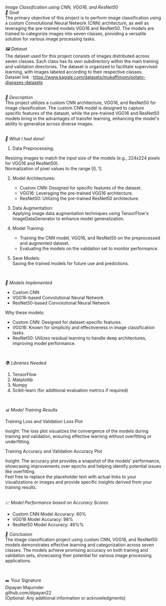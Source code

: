 *Image Classification using CNN, VGG16, and ResNet50*<br>
*🎯 Goal*<br>
The primary objective of this project is to perform image classification using a custom Convolutional Neural Network (CNN) architecture, as well as leveraging the pre-trained models VGG16 and ResNet50. The models are trained to categorize images into seven classes, providing a versatile solution for various image processing tasks.<br>

*🖼️ Dataset*<br>
The dataset used for this project consists of images distributed across seven classes. Each class has its own subdirectory within the main training and validation directories. The dataset is organized to facilitate supervised learning, with images labeled according to their respective classes. <br>
Dataset link : https://www.kaggle.com/datasets/mukaffimoin/potato-diseases-datasets <br>
<br>

*🧾 Description*<br>
This project utilizes a custom CNN architecture, VGG16, and ResNet50 for image classification. The custom CNN model is designed to capture specific features of the dataset, while the pre-trained VGG16 and ResNet50 models bring in the advantages of transfer learning, enhancing the model's ability to generalize across diverse images.<br>
<br>

*🧮 What I had done!*<br>
1. Data Preprocessing:<br>

Resizing images to match the input size of the models (e.g., 224x224 pixels for VGG16 and ResNet50).<br>
Normalization of pixel values to the range [0, 1].<br>

2. Model Architectures:<bt>
   - Custom CNN: Designed for specific features of the dataset.
   - VGG16: Leveraging the pre-trained VGG16 architecture.
   - ResNet50: Utilizing the pre-trained ResNet50 architecture.

3. Data Augmentation:<br>
Applying image data augmentation techniques using TensorFlow's ImageDataGenerator to enhance model generalization.<br>

4. Model Training:<br>

   - Training the CNN model, VGG16, and ResNet50 on the preprocessed and augmented dataset.
   - Evaluating the models on the validation set to monitor performance.

5. Save Models:<br>
Saving the trained models for future use and predictions.<br>

<br>

*🚀 Models Implemented*<br>
   - Custom CNN
   - VGG16-based Convolutional Neural Network
   - ResNet50-based Convolutional Neural Network

Why these models:<br>

   - Custom CNN: Designed for dataset-specific features.
   - VGG16: Known for simplicity and effectiveness in image classification tasks.
   - ResNet50: Utilizes residual learning to handle deep architectures, improving model performance.<br>
<br>

*📚 Libraries Needed*<br>
1. TensorFlow
2. Matplotlib
3. Numpy
4. Scikit-learn (for additional evaluation metrics if required)


<br>

*📊 Model Training Results*<br>

Training Loss and Validation Loss Plot<br>

Insight: The loss plot visualizes the convergence of the models during training and validation, ensuring effective learning without overfitting or underfitting.<br>

Training Accuracy and Validation Accuracy Plot<br>

Insight: The accuracy plot provides a snapshot of the models' performance, showcasing improvements over epochs and helping identify potential issues like overfitting.<br>
Feel free to replace the placeholder text with actual links to your visualizations or images and provide specific insights derived from your training results.<br>
<br>

*📈 Model Performance based on Accuracy Scores*<br>
   - Custom CNN Model Accuracy: 60%
   - VGG16 Model Accuracy: 98%
   - ResNet50 Model Accuracy: 46%%

*📢 Conclusion*<br>
The image classification project using custom CNN, VGG16, and ResNet50 models demonstrates effective learning and categorization across seven classes. The models achieve promising accuracy on both training and validation sets, showcasing their potential for various image processing applications.<br>

<br>

✒️ Your Signature<br>
Dipayan Majumder<br>
github.com/dipayan22<br>
[Optional: Any additional information or acknowledgments]

